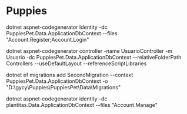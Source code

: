 # Puppies
dotnet aspnet-codegenerator Identity -dc PuppiesPet.Data.ApplicationDbContext --files "Account.Register;Account.Login"



dotnet aspnet-codegenerator controller -name UsuarioController -m Usuario -dc PuppiesPet.Data.ApplicationDbContext --relativeFolderPath Controllers --useDefaultLayout --referenceScriptLibraries



dotnet ef migrations add SecondMigration --context PuppiesPet.Data.ApplicationDbContext -o "D:\gycy\Puppies\PuppiesPet\Data\Migrations"




dotnet aspnet-codegenerator identity -dc plantitas.Data.ApplicationDbContext --files "Account.Manage"